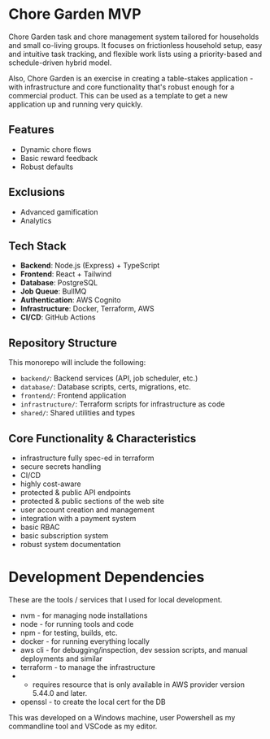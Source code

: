# Chore Garden MVP

Chore Garden task and chore management system tailored for households and small co-living groups. It focuses on frictionless household setup, easy and intuitive task tracking, and flexible work lists using a priority-based and schedule-driven hybrid model.

Also, Chore Garden is an exercise in creating a table-stakes application - with infrastructure and core functionality that's robust enough for a commercial product. This can be used as a template to get a new application up and running very quickly.

## Features
- Dynamic chore flows
- Basic reward feedback
- Robust defaults

## Exclusions
- Advanced gamification
- Analytics

## Tech Stack
- **Backend**: Node.js (Express) + TypeScript
- **Frontend**: React + Tailwind
- **Database**: PostgreSQL
- **Job Queue**: BullMQ
- **Authentication**: AWS Cognito
- **Infrastructure**: Docker, Terraform, AWS
- **CI/CD**: GitHub Actions

## Repository Structure
This monorepo will include the following:
- `backend/`: Backend services (API, job scheduler, etc.)
- `database/`: Database scripts, certs, migrations, etc.
- `frontend/`: Frontend application
- `infrastructure/`: Terraform scripts for infrastructure as code
- `shared/`: Shared utilities and types

## Core Functionality & Characteristics
- infrastructure fully spec-ed in terraform
- secure secrets handling
- CI/CD
- highly cost-aware
- protected & public API endpoints
- protected & public sections of the web site
- user account creation and management
- integration with a payment system
- basic RBAC
- basic subscription system
- robust system documentation

# Development Dependencies

These are the tools / services that I used for local development.

* nvm - for managing node installations
* node - for running tools and code
* npm - for testing, builds, etc.
* docker - for running everything locally
* aws cli - for debugging/inspection, dev session scripts, and manual deployments and similar
* terraform - to manage the infrastructure
* * requires resource that is only available in AWS provider version 5.44.0 and later.
* openssl - to create the local cert for the DB

This was developed on a Windows machine, user Powershell as my commandline tool and VSCode as my editor.